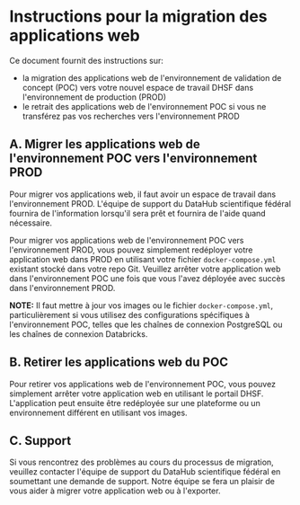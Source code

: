  # Instructions pour la migration des applications web

Ce document fournit des instructions sur:
* la migration des applications web de l'environnement de validation de concept (POC) vers votre nouvel espace de travail DHSF dans l'environnement de production (PROD)
* le retrait des applications web de l'environnement POC si vous ne transférez pas vos recherches vers l'environnement PROD

## A. Migrer les applications web de l'environnement POC vers l'environnement PROD

Pour migrer vos applications web, il faut avoir un espace de travail dans l'environnement PROD. L'équipe de support du DataHub scientifique fédéral fournira de l'information lorsqu'il sera prêt et fournira de l'aide quand nécessaire.

Pour migrer vos applications web de l'environnement POC vers l'environnement PROD, vous pouvez simplement redéployer votre application web dans PROD en utilisant votre fichier `docker-compose.yml` existant stocké dans votre repo Git. Veuillez arrêter votre application web dans l'environnement POC une fois que vous l'avez déployée avec succès dans l'environnement PROD.

**NOTE:** Il faut mettre à jour vos images ou le fichier `docker-compose.yml`, particulièrement si vous utilisez des configurations spécifiques à l'environnement POC, telles que les chaînes de connexion PostgreSQL ou les chaînes de connexion Databricks.

## B. Retirer les applications web du POC

Pour retirer vos applications web de l'environnement POC, vous pouvez simplement arrêter votre application web en utilisant le portail DHSF. L'application peut ensuite être redéployée sur une plateforme ou un environnement différent en utilisant vos images.

## C. Support

Si vous rencontrez des problèmes au cours du processus de migration, veuillez contacter l'équipe de support du DataHub scientifique fédéral en soumettant une demande de support. Notre équipe se fera un plaisir de vous aider à migrer votre application web ou à l'exporter.